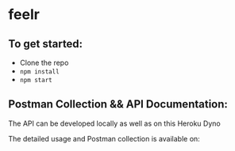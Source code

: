 # feelr

## To get started:
- Clone the repo
- `npm install`
- `npm start`


## Postman Collection && API Documentation:
The API can be developed locally as well as on this Heroku Dyno

The detailed usage and Postman collection is available on:


